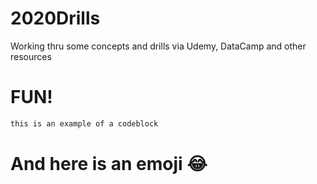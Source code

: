 # 2020Drills
Working thru some concepts and drills via Udemy, DataCamp and other resources
# FUN!

```bash
this is an example of a codeblock
```

# And here is an emoji :joy:
